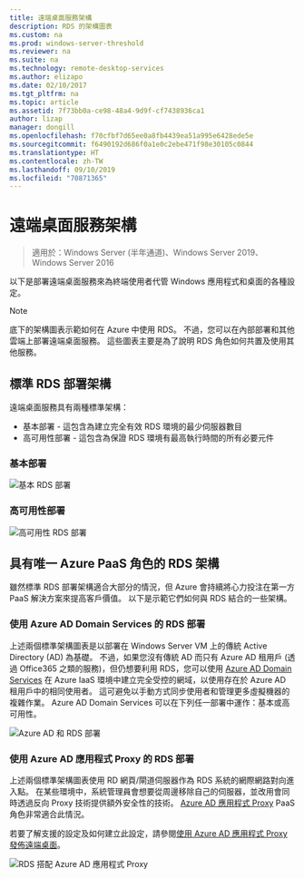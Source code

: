 ```yaml
---
title: 遠端桌面服務架構
description: RDS 的架構圖表
ms.custom: na
ms.prod: windows-server-threshold
ms.reviewer: na
ms.suite: na
ms.technology: remote-desktop-services
ms.author: elizapo
ms.date: 02/10/2017
ms.tgt_pltfrm: na
ms.topic: article
ms.assetid: 7f73bb0a-ce98-48a4-9d9f-cf7438936ca1
author: lizap
manager: dongill
ms.openlocfilehash: f70cfbf7d65ee0a8fb4439ea51a995e6428ede5e
ms.sourcegitcommit: f6490192d686f0a1e0c2ebe471f98e30105c0844
ms.translationtype: HT
ms.contentlocale: zh-TW
ms.lasthandoff: 09/10/2019
ms.locfileid: "70871365"
---
```

# <a name="remote-desktop-services-architecture"></a>遠端桌面服務架構

>適用於：Windows Server (半年通道)、Windows Server 2019、Windows Server 2016

以下是部署遠端桌面服務來為終端使用者代管 Windows 應用程式和桌面的各種設定。

>[!NOTE]
> 底下的架構圖表示範如何在 Azure 中使用 RDS。 不過，您可以在內部部署和其他雲端上部署遠端桌面服務。 這些圖表主要是為了說明 RDS 角色如何共置及使用其他服務。

## <a name="standard-rds-deployment-architectures"></a>標準 RDS 部署架構

遠端桌面服務具有兩種標準架構：
-   基本部署 - 這包含為建立完全有效 RDS 環境的最少伺服器數目
-   高可用性部署 - 這包含為保證 RDS 環境有最高執行時間的所有必要元件

### <a name="basic-deployment"></a>基本部署

![基本 RDS 部署](./media/basic-rds.png)

### <a name="highly-available-deployment"></a>高可用性部署

![高可用性 RDS 部署](./media/ha-rds.png)

## <a name="rds-architectures-with-unique-azure-paas-roles"></a>具有唯一 Azure PaaS 角色的 RDS 架構

雖然標準 RDS 部署架構適合大部分的情況，但 Azure 會持續將心力投注在第一方 PaaS 解決方案來提高客戶價值。 以下是示範它們如何與 RDS 結合的一些架構。

### <a name="rds-deployment-with-azure-ad-domain-services"></a>使用 Azure AD Domain Services 的 RDS 部署

上述兩個標準架構圖表是以部署在 Windows Server VM 上的傳統 Active Directory (AD) 為基礎。 不過，如果您沒有傳統 AD 而只有 Azure AD 租用戶 (透過 Office365 之類的服務)，但仍想要利用 RDS，您可以使用 [Azure AD Domain Services](https://docs.microsoft.com/azure/active-directory-domain-services/active-directory-ds-overview) 在 Azure IaaS 環境中建立完全受控的網域，以使用存在於 Azure AD 租用戶中的相同使用者。 這可避免以手動方式同步使用者和管理更多虛擬機器的複雜作業。 Azure AD Domain Services 可以在下列任一部署中運作：基本或高可用性。

![Azure AD 和 RDS 部署](./media/aadds-rds.png)

### <a name="rds-deployment-with-azure-ad-application-proxy"></a>使用 Azure AD 應用程式 Proxy 的 RDS 部署

上述兩個標準架構圖表使用 RD 網頁/閘道伺服器作為 RDS 系統的網際網路對向進入點。 在某些環境中，系統管理員會想要從周邊移除自己的伺服器，並改用會同時透過反向 Proxy 技術提供額外安全性的技術。 [Azure AD 應用程式 Proxy](https://docs.microsoft.com/azure/active-directory/active-directory-application-proxy-get-started) PaaS 角色非常適合此情況。

若要了解支援的設定及如何建立此設定，請參閱[使用 Azure AD 應用程式 Proxy 發佈遠端桌面](/azure/active-directory/application-proxy-publish-remote-desktop)。

![RDS 搭配 Azure AD 應用程式 Proxy](./media/aadappproxy-rds.png)
